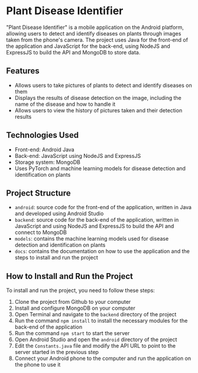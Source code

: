 # Plant Disease Identifier

"Plant Disease Identifier" is a mobile application on the Android platform, allowing users to detect and identify diseases on plants through images taken from the phone's camera. The project uses Java for the front-end of the application and JavaScript for the back-end, using NodeJS and ExpressJS to build the API and MongoDB to store data.

## Features

- Allows users to take pictures of plants to detect and identify diseases on them
- Displays the results of disease detection on the image, including the name of the disease and how to handle it
- Allows users to view the history of pictures taken and their detection results

## Technologies Used

- Front-end: Android Java
- Back-end: JavaScript using NodeJS and ExpressJS
- Storage system: MongoDB
- Uses PyTorch and machine learning models for disease detection and identification on plants

## Project Structure

- `android`: source code for the front-end of the application, written in Java and developed using Android Studio
- `backend`: source code for the back-end of the application, written in JavaScript and using NodeJS and ExpressJS to build the API and connect to MongoDB
- `models`: contains the machine learning models used for disease detection and identification on plants
- `docs`: contains the documentation on how to use the application and the steps to install and run the project

## How to Install and Run the Project

To install and run the project, you need to follow these steps:

1. Clone the project from Github to your computer
2. Install and configure MongoDB on your computer
3. Open Terminal and navigate to the `backend` directory of the project
4. Run the command `npm install` to install the necessary modules for the back-end of the application
5. Run the command `npm start` to start the server
6. Open Android Studio and open the `android` directory of the project
7. Edit the `Constants.java` file and modify the API URL to point to the server started in the previous step
8. Connect your Android phone to the computer and run the application on the phone to use it
